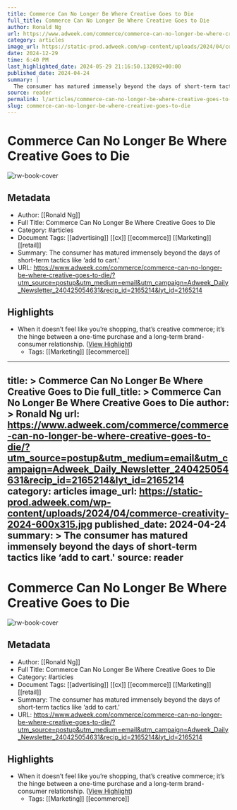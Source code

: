 ```yaml
---
title: Commerce Can No Longer Be Where Creative Goes to Die
full_title: Commerce Can No Longer Be Where Creative Goes to Die
author: Ronald Ng
url: https://www.adweek.com/commerce/commerce-can-no-longer-be-where-creative-goes-to-die/?utm_source=postup&utm_medium=email&utm_campaign=Adweek_Daily_Newsletter_240425054631&recip_id=2165214&lyt_id=2165214
category: articles
image_url: https://static-prod.adweek.com/wp-content/uploads/2024/04/commerce-creativity-2024-600x315.jpg
date: 2024-12-29
time: 6:40 PM
last_highlighted_date: 2024-05-29 21:16:50.132092+00:00
published_date: 2024-04-24
summary: |
  The consumer has matured immensely beyond the days of short-term tactics like ‘add to cart.'
source: reader
permalink: l/articles/commerce-can-no-longer-be-where-creative-goes-to-die
slug: commerce-can-no-longer-be-where-creative-goes-to-die
---
```

# Commerce Can No Longer Be Where Creative Goes to Die

![rw-book-cover](https://static-prod.adweek.com/wp-content/uploads/2024/04/commerce-creativity-2024-600x315.jpg)

## Metadata
- Author: [[Ronald Ng]]
- Full Title: Commerce Can No Longer Be Where Creative Goes to Die
- Category: #articles
- Document Tags: [[advertising]] [[cx]] [[ecommerce]] [[Marketing]] [[retail]] 
- Summary: The consumer has matured immensely beyond the days of short-term tactics like ‘add to cart.'
- URL: https://www.adweek.com/commerce/commerce-can-no-longer-be-where-creative-goes-to-die/?utm_source=postup&utm_medium=email&utm_campaign=Adweek_Daily_Newsletter_240425054631&recip_id=2165214&lyt_id=2165214

## Highlights
- When it doesn’t feel like you’re shopping, that’s creative commerce; it’s the hinge between a one-time purchase and a long-term brand-consumer relationship. ([View Highlight](https://read.readwise.io/read/01hz22wqz0rnq9wbmsh69k7d9f))
    - Tags: [[Marketing]] [[ecommerce]] 


---
title: >
  Commerce Can No Longer Be Where Creative Goes to Die
full_title: >
  Commerce Can No Longer Be Where Creative Goes to Die
author: >
  Ronald Ng
url: https://www.adweek.com/commerce/commerce-can-no-longer-be-where-creative-goes-to-die/?utm_source=postup&utm_medium=email&utm_campaign=Adweek_Daily_Newsletter_240425054631&recip_id=2165214&lyt_id=2165214
category: articles
image_url: https://static-prod.adweek.com/wp-content/uploads/2024/04/commerce-creativity-2024-600x315.jpg
published_date: 2024-04-24
summary: >
  The consumer has matured immensely beyond the days of short-term tactics like ‘add to cart.'
source: reader
---
# Commerce Can No Longer Be Where Creative Goes to Die

![rw-book-cover](https://static-prod.adweek.com/wp-content/uploads/2024/04/commerce-creativity-2024-600x315.jpg)

## Metadata
- Author: [[Ronald Ng]]
- Full Title: Commerce Can No Longer Be Where Creative Goes to Die
- Category: #articles
- Document Tags: [[advertising]] [[cx]] [[ecommerce]] [[Marketing]] [[retail]] 
- Summary: The consumer has matured immensely beyond the days of short-term tactics like ‘add to cart.'
- URL: https://www.adweek.com/commerce/commerce-can-no-longer-be-where-creative-goes-to-die/?utm_source=postup&utm_medium=email&utm_campaign=Adweek_Daily_Newsletter_240425054631&recip_id=2165214&lyt_id=2165214

## Highlights
- When it doesn’t feel like you’re shopping, that’s creative commerce; it’s the hinge between a one-time purchase and a long-term brand-consumer relationship. ([View Highlight](https://read.readwise.io/read/01hz22wqz0rnq9wbmsh69k7d9f))
    - Tags: [[Marketing]] [[ecommerce]] 


